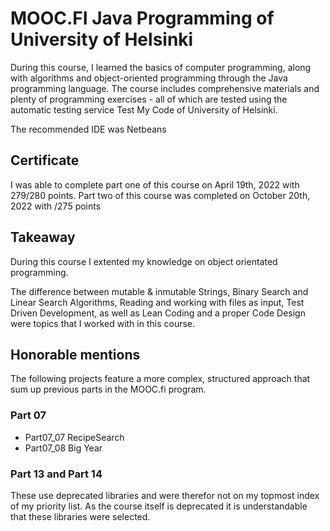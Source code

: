 # MOOC.FI Java Programming of University of Helsinki

During this course, I learned the basics of computer programming, along with algorithms and object-oriented programming through the Java programming language. The course includes comprehensive materials and plenty of programming exercises - all of which are tested using the automatic testing service Test My Code of University of Helsinki.

The recommended IDE was Netbeans

## Certificate
I was able to complete part one of this course on April 19th, 2022 with 279/280 points.
Part two of this course was completed on October 20th, 2022 with /275 points

## Takeaway

During this course I extented my knowledge on object orientated programming. 

The difference between mutable & inmutable Strings, Binary Search and Linear Search Algorithms, Reading and working with files as input, Test Driven Development, as well as Lean Coding and a proper Code Design were topics that I worked with in this course. 

## Honorable mentions

The following projects feature a more complex, structured approach that sum up previous parts in the MOOC.fi program.

### Part 07
* Part07_07 RecipeSearch 
* Part07_08 Big Year 

### Part 13 and Part 14
These use deprecated libraries and were therefor not on my topmost index of my priority list.
As the course itself is deprecated it is understandable that these libraries were selected.

